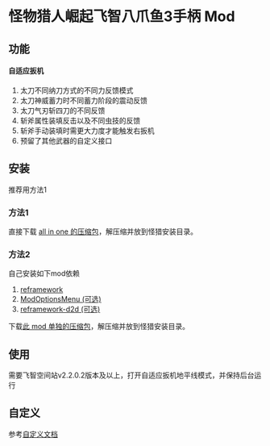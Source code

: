 # 怪物猎人崛起飞智八爪鱼3手柄 Mod

## 功能 

#### 自适应扳机

1. 太刀不同纳刀方式的不同力反馈模式
2. 太刀神威蓄力时不同蓄力阶段的震动反馈
3. 太刀气刃斩四刀的不同反馈
4. 斩斧属性装填反击以及不同虫技的反馈
5. 斩斧手动装填时需更大力度才能触发右扳机
6. 预留了其他武器的自定义接口

## 安装

推荐用方法1

### 方法1

直接下载 [all in one 的压缩包](https://github.com/songchenwen/MHR-Flydigi-Apex3/releases/latest/download/flydigi_apex3_all_in_one.zip)，解压缩并放到怪猎安装目录。

### 方法2

自己安装如下mod依赖

1. [reframework](https://www.nexusmods.com/monsterhunterrise/mods/26)
2. [ModOptionsMenu (可选)](https://www.nexusmods.com/monsterhunterrise/mods/1292)
3. [reframework-d2d (可选)](https://www.nexusmods.com/monsterhunterrise/mods/134)

下载[此 mod 单独的压缩包](https://github.com/songchenwen/MHR-Flydigi-Apex3/releases/latest/download/flydigi_apex3.zip)，解压缩并放到怪猎安装目录。

## 使用

需要飞智空间站v2.2.0.2版本及以上，打开自适应扳机地平线模式，并保持后台运行

## 自定义

参考[自定义文档](https://github.com/songchenwen/MHR-Flydigi-Apex3/blob/master/docs/Configuration.md)

